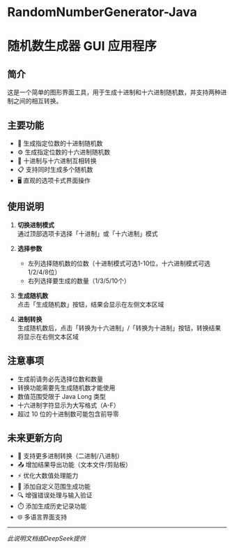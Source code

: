 # RandomNumberGenerator-Java
# 随机数生成器 GUI 应用程序

## 简介
这是一个简单的图形界面工具，用于生成十进制和十六进制随机数，并支持两种进制之间的相互转换。

## 主要功能
- 🔢 生成指定位数的十进制随机数
- ⚙️ 生成指定位数的十六进制随机数
- 🔄 十进制与十六进制互相转换
- 📋 支持同时生成多个随机数
- 🖥️ 直观的选项卡式界面操作

## 使用说明
1. **切换进制模式**  
   通过顶部选项卡选择「十进制」或「十六进制」模式

2. **选择参数**  
   - 左列选择随机数的位数（十进制模式可选1-10位，十六进制模式可选1/2/4/8位）
   - 右列选择要生成的数量（1/3/5/10个）

3. **生成随机数**  
   点击「生成随机数」按钮，结果会显示在左侧文本区域

4. **进制转换**  
   生成随机数后，点击「转换为十六进制」/「转换为十进制」按钮，转换结果将显示在右侧文本区域

## 注意事项
- 生成前请务必先选择位数和数量
- 转换功能需要先生成随机数才能使用
- 数值范围受限于 Java Long 类型
- 十六进制字符显示为大写格式（A-F）
- 超过 10 位的十进制数可能包含前导零

## 未来更新方向
- 🚀 支持更多进制转换（二进制/八进制）
- 📤 增加结果导出功能（文本文件/剪贴板）
- ⚡ 优化大数值处理能力
- 🎨 添加自定义范围生成功能
- 🔍 增强错误处理与输入验证
- ⏱️ 添加生成历史记录功能
- 🌐 多语言界面支持

---

*此说明文档由DeepSeek提供*
